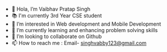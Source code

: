 - 👋 Hola, I’m Vaibhav Pratap Singh
- 📚 I'm currently 3rd Year CSE student
- 👀 I’m interested in Web development and Mobile Development
- 🌱 I’m currently learning and enhancing problem solving skills
- 💞️ I’m looking to collaborate on Github
- 📫 How to reach me : Email- singhvabby123@gmail.com
